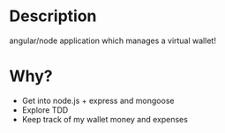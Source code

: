 # Description
angular/node application which manages a virtual wallet!

# Why?

* Get into node.js + express and mongoose
* Explore TDD
* Keep track of my wallet money and expenses
